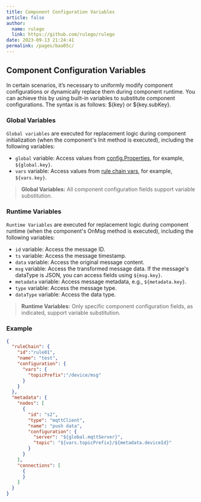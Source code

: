 ```yaml
---
title: Component Configuration Variables
article: false
author: 
  name: rulego
  link: https://github.com/rulego/rulego
date: 2023-09-13 21:24:41
permalink: /pages/baa05c/
---
```


## Component Configuration Variables

In certain scenarios, it’s necessary to uniformly modify component configurations or dynamically replace them during component runtime. You can achieve this by using built-in variables to substitute component configurations. The syntax is as follows: ${key} or ${key.subKey}.

### Global Variables
`Global variables` are executed for replacement logic during component initialization (when the component's Init method is executed), including the following variables:
- `global` variable: Access values from [config.Properties](/en/pages/d59341/#properties), for example, `${global.key}`.
- `vars` variable: Access values from [rule chain vars](/en/pages/10e1c0/#rulechain-configuration-configuration-information-of-the-rule-chain), for example, `${vars.key}`.

> **Global Variables:** All component configuration fields support variable substitution.
### Runtime Variables
`Runtime Variables` are executed for replacement logic during component runtime (when the component's OnMsg method is executed), including the following variables:

- `id` variable: Access the message ID.
- `ts` variable: Access the message timestamp.
- `data` variable: Access the original message content.
- `msg` variable: Access the transformed message data. If the message's dataType is JSON, you can access fields using `${msg.key}`.
- `metadata` variable: Access message metadata, e.g., `${metadata.key}`.
- `type` variable: Access the message type.
- `dataType` variable: Access the data type.

> **Runtime Variables:** Only specific component configuration fields, as indicated, support variable substitution.
### Example
```json
{
  "ruleChain": {
	"id":"rule01",
    "name": "test",
    "configuration": {
      "vars": {
        "topicPrefix":"/device/msg"
      }
    }
  },
  "metadata": {
    "nodes": [
      {
        "id": "s2",
        "type": "mqttClient",
        "name": "push data",
        "configuration": {
          "server": "${global.mqttServer}",
          "topic": "${vars.topicPrefix}/${metadata.deviceId}"
        }
      }
    ],
    "connections": [
      {
      }
    ]
  }
}
```